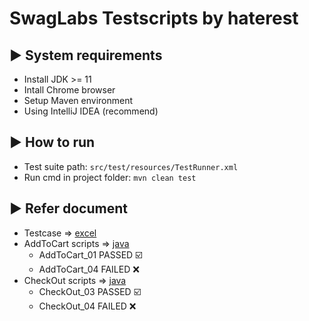 # SwagLabs Testscripts by haterest

## :arrow_forward: System requirements
* Install JDK >= 11
* Intall Chrome browser
* Setup Maven environment
* Using IntelliJ IDEA (recommend)

## :arrow_forward: How to run
* Test suite path: `src/test/resources/TestRunner.xml`
* Run cmd in project folder: `mvn clean test`

## :arrow_forward: Refer document
* Testcase => [excel](https://docs.google.com/spreadsheets/d/1d_93tMhlw8CT85_grdWnOY1OkEJxfU3Sr5lAlnqFarI/edit?usp=sharing)
* AddToCart scripts => [java](https://github.com/haterest/swaglabs-scripts/blob/master/src/test/java/swaglabs/testscipts/AddToCart_Function.java)
  - AddToCart_01 PASSED :ballot_box_with_check:
  - AddToCart_04 FAILED :x:
* CheckOut scripts => [java](https://github.com/haterest/swaglabs-scripts/blob/master/src/test/java/swaglabs/testscipts/CheckOut_Function.java)
  - CheckOut_03 PASSED :ballot_box_with_check:
  - CheckOut_04 FAILED :x:
